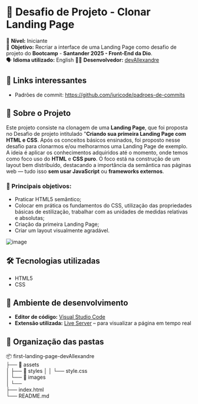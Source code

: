 # 🚀 Desafio de Projeto - Clonar Landing Page

📌 **Nível:** Iniciante  
🎯 **Objetivo:** Recriar a interface de uma Landing Page como desafio de projeto do **Bootcamp** - **Santander 2025 - Front-End da Dio**.  
🗣️ **Idioma utilizado:** English 
👨‍💻 **Desenvolvedor:** [devAllexandre](https://github.com/AllexandreVitor)   



## 🔗 Links interessantes

- Padrões de commit: https://github.com/iuricode/padroes-de-commits




## 🧠 Sobre o Projeto

Este projeto consiste na clonagem de uma **Landing Page**, que foi proposta no Desafio de projeto intitulado "**Criando sua primeira Landing Page com HTML e CSS**.
Após os conceitos básicos ensinados, foi proposto nesse desafio para clonarmos e/ou melhorarmos uma Landing Page de exemplo. A ideia é aplicar os conhecimentos adquiridos até o momento, onde temos como foco uso do **HTML** e **CSS puro**. O foco está na construção de um layout bem distribuído, destacando a importância da semântica nas páginas web — tudo isso **sem usar JavaScript** ou **frameworks externos**.

### 🎯 Principais objetivos:

- Praticar HTML5 semântico;
- Colocar em prática os fundamentos do CSS, utilização das propriedades básicas de estilização, trabalhar com as unidades de medidas relativas e absolutas;
- Criação da primeira Landing Page;
- Criar um layout visualmente agradável.

![image](https://user-images.githubusercontent.com/55519539/183538055-6cce606c-7d1d-4d15-a4be-ffeb5b37c956.png)


## 🛠️ Tecnologias utilizadas

- HTML5
- CSS



## 🧰 Ambiente de desenvolvimento

- **Editor de código:** [Visual Studio Code](https://code.visualstudio.com/)
- **Extensão utilizada:** [Live Server](https://marketplace.visualstudio.com/items?itemName=ritwickdey.LiveServer) – para visualizar a página em tempo real

## 📁 Organização das pastas
📦 first-landing-page-devAllexandre    
├── 📁 assets   
│   ├── 📁 styles 
│   │   └── style.css   
│   └── 📁 images   
│       └──   
├── index.html  
└── README.md   
